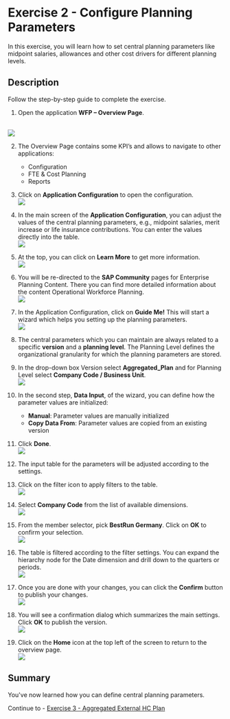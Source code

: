 # Exercise 2 - Configure Planning Parameters

In this exercise, you will learn how to set central planning parameters like midpoint salaries, allowances and other cost drivers for different planning levels.

## Description

Follow the step-by-step guide to complete the exercise.

1. Open the application **WFP – Overview Page**.

<br>![](/exercises/ex2/images/02_0001.png)

2. The Overview Page contains some KPI’s and allows to navigate to other applications:
    - Configuration
    - FTE & Cost Planning
    - Reports
3.	Click on **Application Configuration** to open the configuration.
<br>![](/exercises/ex2/images/02_0002.png)

4. In the main screen of the **Application Configuration**, you can adjust the values of the central planning parameters, e.g., midpoint salaries, merit increase or life insurance contributions. You can enter the values directly into the table.
<br>![](/exercises/ex2/images/02_0003.png)

5. At the top, you can click on **Learn More** to get more information.
<br>![](/exercises/ex2/images/02_0004.png)

6. You will be re-directed to the **SAP Community** pages for Enterprise Planning Content. There you can find more detailed information about the content Operational Workforce Planning.
<br>![](/exercises/ex2/images/02_0005.png)

7. In the Application Configuration, click on **Guide Me!** This will start a wizard which helps you setting up the planning parameters.
<br>![](/exercises/ex2/images/02_0006.png)

8. The central parameters which you can maintain are always related to a specific **version** and a **planning level**. The Planning Level defines the organizational granularity for which the planning parameters are stored.
9. In the drop-down box Version select **Aggregated_Plan** and for Planning Level select **Company Code / Business Unit**.
<br>![](/exercises/ex2/images/02_0007.png)

10.	In the second step, **Data Input**, of the wizard, you can define how the parameter values are initialized:
    - **Manual**: Parameter values are manually initialized
    - **Copy Data From**: Parameter values are copied from an existing version
11.	Click **Done**.
<br>![](/exercises/ex2/images/02_0008.png)

12. The input table for the parameters will be adjusted according to the settings.
13. Click on the filter icon to apply filters to the table.
<br>![](/exercises/ex2/images/02_0009.png)

14.	Select **Company Code** from the list of available dimensions.
<br>![](/exercises/ex2/images/02_0010.png)

15.	From the member selector, pick **BestRun Germany**. Click on **OK** to confirm your selection.
<br>![](/exercises/ex2/images/02_0011.png)

16.	The table is filtered according to the filter settings. You can expand the hierarchy node for the Date dimension and drill down to the quarters or periods.
<br>![](/exercises/ex2/images/02_0012.png)
17.	Once you are done with your changes, you can click the **Confirm** button to publish your changes.
<br>![](/exercises/ex2/images/02_0013.png)
18.	You will see a confirmation dialog which summarizes the main settings. Click **OK** to publish the version.
<br>![](/exercises/ex2/images/02_0014.png)
19.	Click on the **Home** icon at the top left of the screen to return to the overview page.
<br>![](/exercises/ex2/images/02_0015.png)





## Summary

You've now learned how you can define central planning parameters.

Continue to - [Exercise 3 - Aggregated External HC Plan ](../ex3/README.md)
